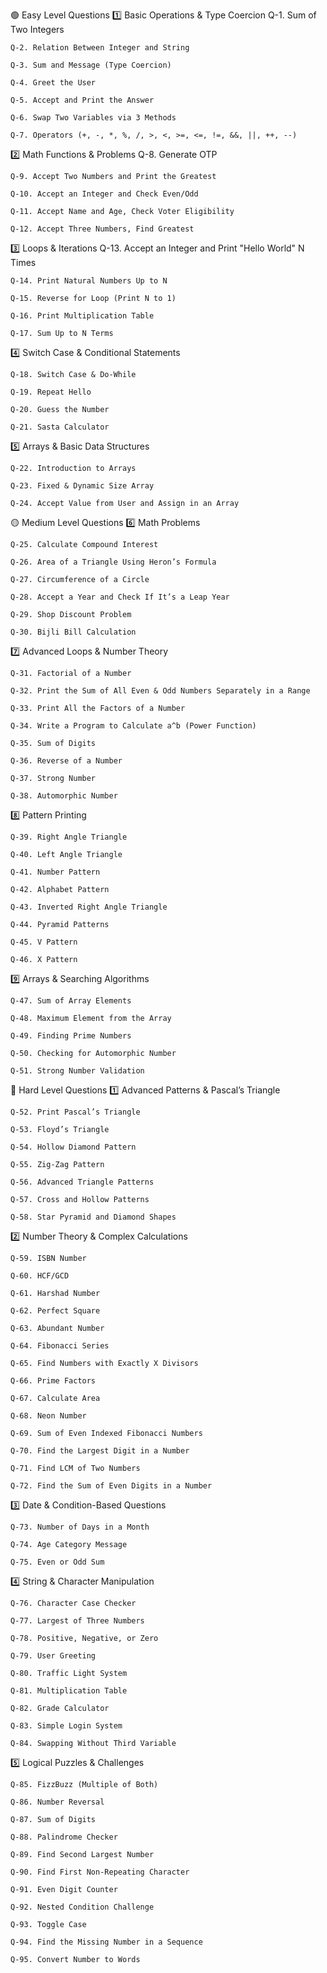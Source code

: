 🟢 Easy Level Questions
1️⃣ Basic Operations & Type Coercion
    Q-1. Sum of Two Integers

    Q-2. Relation Between Integer and String

    Q-3. Sum and Message (Type Coercion)

    Q-4. Greet the User

    Q-5. Accept and Print the Answer

    Q-6. Swap Two Variables via 3 Methods

    Q-7. Operators (+, -, *, %, /, >, <, >=, <=, !=, &&, ||, ++, --)

2️⃣ Math Functions & Problems
    Q-8. Generate OTP

    Q-9. Accept Two Numbers and Print the Greatest

    Q-10. Accept an Integer and Check Even/Odd

    Q-11. Accept Name and Age, Check Voter Eligibility

    Q-12. Accept Three Numbers, Find Greatest

3️⃣ Loops & Iterations
    Q-13. Accept an Integer and Print "Hello World" N Times

    Q-14. Print Natural Numbers Up to N

    Q-15. Reverse for Loop (Print N to 1)

    Q-16. Print Multiplication Table

    Q-17. Sum Up to N Terms

4️⃣ Switch Case & Conditional Statements
    
    Q-18. Switch Case & Do-While

    Q-19. Repeat Hello

    Q-20. Guess the Number

    Q-21. Sasta Calculator

5️⃣ Arrays & Basic Data Structures

    Q-22. Introduction to Arrays

    Q-23. Fixed & Dynamic Size Array

    Q-24. Accept Value from User and Assign in an Array

🟡 Medium Level Questions
6️⃣ Math Problems

    Q-25. Calculate Compound Interest

    Q-26. Area of a Triangle Using Heron’s Formula

    Q-27. Circumference of a Circle

    Q-28. Accept a Year and Check If It’s a Leap Year

    Q-29. Shop Discount Problem

    Q-30. Bijli Bill Calculation

7️⃣ Advanced Loops & Number Theory

    Q-31. Factorial of a Number

    Q-32. Print the Sum of All Even & Odd Numbers Separately in a Range

    Q-33. Print All the Factors of a Number

    Q-34. Write a Program to Calculate a^b (Power Function)

    Q-35. Sum of Digits

    Q-36. Reverse of a Number

    Q-37. Strong Number

    Q-38. Automorphic Number

8️⃣ Pattern Printing

    Q-39. Right Angle Triangle

    Q-40. Left Angle Triangle

    Q-41. Number Pattern

    Q-42. Alphabet Pattern

    Q-43. Inverted Right Angle Triangle

    Q-44. Pyramid Patterns

    Q-45. V Pattern

    Q-46. X Pattern

9️⃣ Arrays & Searching Algorithms

    Q-47. Sum of Array Elements

    Q-48. Maximum Element from the Array

    Q-49. Finding Prime Numbers

    Q-50. Checking for Automorphic Number

    Q-51. Strong Number Validation

🔴 Hard Level Questions
1️⃣ Advanced Patterns & Pascal’s Triangle

    Q-52. Print Pascal’s Triangle

    Q-53. Floyd’s Triangle

    Q-54. Hollow Diamond Pattern

    Q-55. Zig-Zag Pattern

    Q-56. Advanced Triangle Patterns

    Q-57. Cross and Hollow Patterns

    Q-58. Star Pyramid and Diamond Shapes

2️⃣ Number Theory & Complex Calculations

    Q-59. ISBN Number

    Q-60. HCF/GCD

    Q-61. Harshad Number

    Q-62. Perfect Square

    Q-63. Abundant Number

    Q-64. Fibonacci Series

    Q-65. Find Numbers with Exactly X Divisors

    Q-66. Prime Factors

    Q-67. Calculate Area

    Q-68. Neon Number

    Q-69. Sum of Even Indexed Fibonacci Numbers

    Q-70. Find the Largest Digit in a Number

    Q-71. Find LCM of Two Numbers

    Q-72. Find the Sum of Even Digits in a Number

3️⃣ Date & Condition-Based Questions

    Q-73. Number of Days in a Month

    Q-74. Age Category Message

    Q-75. Even or Odd Sum

4️⃣ String & Character Manipulation

    Q-76. Character Case Checker

    Q-77. Largest of Three Numbers

    Q-78. Positive, Negative, or Zero

    Q-79. User Greeting

    Q-80. Traffic Light System

    Q-81. Multiplication Table

    Q-82. Grade Calculator

    Q-83. Simple Login System

    Q-84. Swapping Without Third Variable

5️⃣ Logical Puzzles & Challenges

    Q-85. FizzBuzz (Multiple of Both)

    Q-86. Number Reversal

    Q-87. Sum of Digits

    Q-88. Palindrome Checker

    Q-89. Find Second Largest Number

    Q-90. Find First Non-Repeating Character

    Q-91. Even Digit Counter

    Q-92. Nested Condition Challenge

    Q-93. Toggle Case

    Q-94. Find the Missing Number in a Sequence

    Q-95. Convert Number to Words